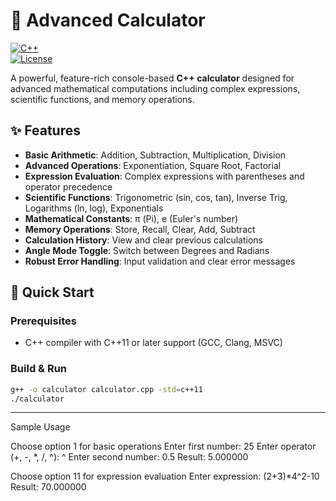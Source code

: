 # 🧮 Advanced Calculator

[![C++](https://img.shields.io/badge/C++-17-blue.svg)](https://isocpp.org/)  
[![License](https://img.shields.io/badge/License-MIT-green.svg)](https://opensource.org/licenses/MIT)

A powerful, feature-rich console-based **C++ calculator** designed for advanced mathematical computations including complex expressions, scientific functions, and memory operations.

## ✨ Features

- **Basic Arithmetic**: Addition, Subtraction, Multiplication, Division  
- **Advanced Operations**: Exponentiation, Square Root, Factorial  
- **Expression Evaluation**: Complex expressions with parentheses and operator precedence  
- **Scientific Functions**: Trigonometric (sin, cos, tan), Inverse Trig, Logarithms (ln, log), Exponentials  
- **Mathematical Constants**: π (Pi), e (Euler's number)  
- **Memory Operations**: Store, Recall, Clear, Add, Subtract  
- **Calculation History**: View and clear previous calculations  
- **Angle Mode Toggle**: Switch between Degrees and Radians  
- **Robust Error Handling**: Input validation and clear error messages  

## 🚀 Quick Start

### Prerequisites

- C++ compiler with C++11 or later support (GCC, Clang, MSVC)

### Build & Run

```bash
g++ -o calculator calculator.cpp -std=c++11
./calculator
```
---
Sample Usage

Choose option 1 for basic operations
Enter first number: 25
Enter operator (+, -, *, /, ^): ^
Enter second number: 0.5
Result: 5.000000

Choose option 11 for expression evaluation
Enter expression: (2+3)*4^2-10
Result: 70.000000


